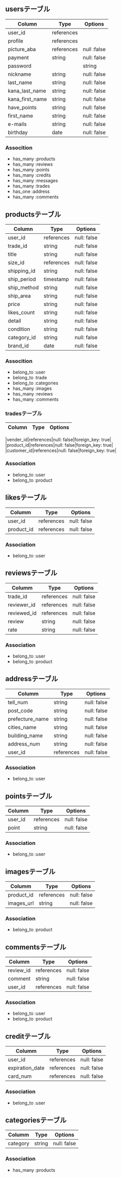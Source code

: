 
## usersテーブル 
|Column|Type|Options|
|------|----|-------|
|user_id|references||null: false|
|profile|references||null: false|
|picture_aba|references|null :false|
|payment|string|null: false|
|password||string|null: false|
|nickname|string|null: false|
|last_name|string|null: false|
|kana_last_name|string|null: false|
|kana_first_name|string|null: false|
|have_points|string|null: false|
|first_name|string|null: false|
|e-mails|string|null: false|
|birthday|date|null: false|

### Assocition

- has_many :products
- has_many :reviews
- has_many :points
- has_many :credits
- has_many :messages
- has_many :trades
- has_one :address
- has_many :comments

## productsテーブル

|Column|Type|Options|
|------|----|-------|
|user_id|references|null: false|foreign_key: true|
|trade_id|string|null: false|
|title|string|null: false|
|size_id|references|null: false|foreign_key: true|
|shipping_id|string|null: false|
|ship_period|timestamp|null: false|
|ship_method|string|null: false|
|ship_area|string|null: false|
|price|string|null: false|
|likes_count|string|null: false|
|detail|string|null: false|
|condition|string|null: false|
|category_id|string|null: false|
|brand_id|date|null: false|

### Assocition

- belong_to :user
- belong_to :trade
- belong_to :categories
- has_many :images
- has_many :reviews
- has_many :comments

### tradesテーブル

|Column|Type|Options|
|------|----|-------|

|vender_id|references|null: false|foreign_key: true|
|product_id|references|null: false|foreign_key: true|
|customer_id|references|null: false|foreign_key: true|

### Association

- belong_to :user
- belong_to :product

##  likesテーブル

|Columm|Type|Options|
|------|----|-------|
|user_id|references|null: false|foreign_key: true|
|product_id|references|null: false|foreign_key: true|

### Association

 - belong_to :user

## reviewsテーブル

|Columm|Type|Options|
|------|----|-------|
|trade_id|references|null: false|foreign_key: true|
|reviewer_id|references|null: false|foreign_key: true|
|reviewed_id|references|null: false|foreign_key: true|
|review|string|null: false|
|rate|string|null: false|

### Association

 - belong_to :user
 - belong_to :product

## addressテーブル

|Columm|Type|Options|
|------|----|-------|
|tell_num|string|null: false|
|post_code|string|null: false|
|prefecture_name|string|null: false|
|cities_name|string|null: false|
|building_name|string|null: false|
|address_num|string|null: false|
|user_id|references|null: false|foreign_key: true|

### Association

 - belong_to :user

## pointsテーブル

|Columm|Type|Options|
|------|----|-------|
|user_id|references|null: false|foreign_key: true|
|point|string|null: false|

### Association

 - belong_to :user

## imagesテーブル

|Columm|Type|Options|
|------|----|-------|
|product_id|references|null: false|foreign_key: true|
|images_url|string|null: false|

### Association

 - belong_to :product

## commentsテーブル

|Columm|Type|Options|
|------|----|-------|
|review_id|references|null: false|foreign_key: true|
|comment|string|null: false|
|user_id|references|null: false|foreign_key: true|

### Association

 - belong_to :user
 - belong_to :product

## creditテーブル

|Columm|Type|Options|
|------|----|-------|
|user_id|references|null: false|foreign_key: true|
|expiration_date|references|null: false|foreign_key: true|
|card_num|references|null: false|foreign_key: true|

### Association

 - belong_to :user

## categoriesテーブル

|Columm|Type|Options|
|------|----|-------|
|category|string|null: false|

### Association

 - has_many :products
















